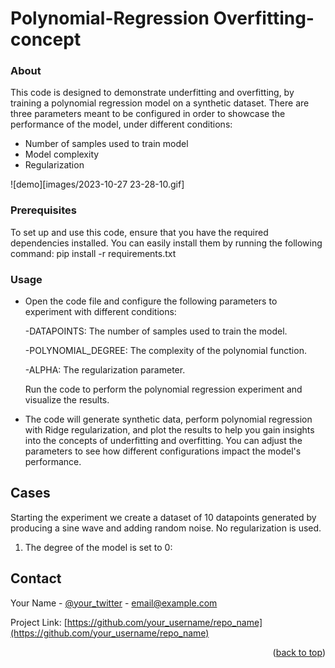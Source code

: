 # Polynomial-Regression Overfitting-concept

<a name="readme-top"></a>

### About
This code is designed to demonstrate underfitting and overfitting, by training a polynomial regression model on a synthetic dataset. There are three parameters meant to be configured in order to showcase the performance of the model, under different conditions:
* Number of samples used to train model
* Model complexity
* Regularization

![demo][images/2023-10-27 23-28-10.gif]
### Prerequisites

To set up and use this code, ensure that you have the required dependencies installed. You can easily install them by running the following command:
pip install -r requirements.txt

### Usage
* Open the code file and configure the following parameters to experiment with different conditions:

  -DATAPOINTS: The number of samples used to train the model.
  
  -POLYNOMIAL_DEGREE: The complexity of the polynomial function.
  
  -ALPHA: The regularization parameter.
  
  Run the code to perform the polynomial regression experiment and visualize the results.

* The code will generate synthetic data, perform polynomial regression with Ridge regularization, and plot the results to help you gain insights into the concepts of underfitting and overfitting. You can adjust    the parameters to see how different configurations impact the model's performance.


## Cases
Starting the experiment we create a dataset of 10 datapoints generated by producing a sine wave and adding random noise. No regularization is used.

1. The degree of the model is set to 0:

<!-- CONTACT -->
## Contact

Your Name - [@your_twitter](https://twitter.com/your_username) - email@example.com

Project Link: [https://github.com/your_username/repo_name](https://github.com/your_username/repo_name)

<p align="right">(<a href="#readme-top">back to top</a>)</p>
